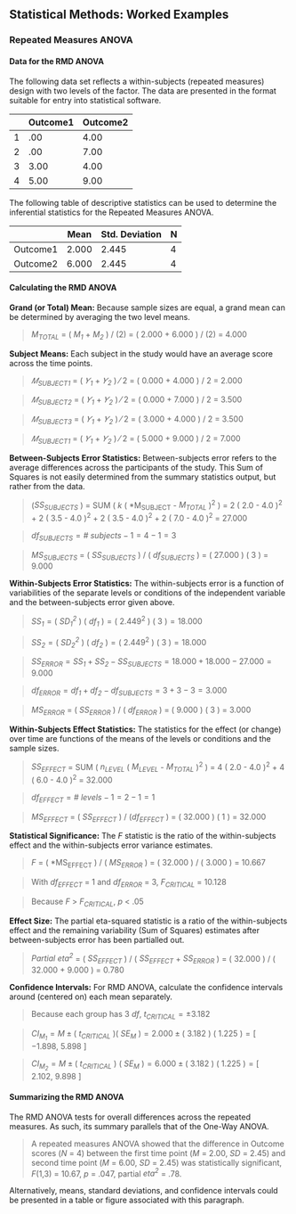 ## Statistical Methods: Worked Examples

### Repeated Measures ANOVA

#### Data for the RMD ANOVA

The following data set reflects a within-subjects (repeated measures) design with two levels of the factor. The data are presented in the format suitable for entry into statistical software.

|     | Outcome1 | Outcome2 |
|-----|----------|----------|
| 1   | .00      | 4.00     |
| 2   | .00      | 7.00     |
| 3   | 3.00     | 4.00     |
| 4   | 5.00     | 9.00     |

The following table of descriptive statistics can be used to determine the inferential statistics for the Repeated Measures ANOVA.

|          | Mean  | Std. Deviation | N   |
|----------|-------|----------------|-----|
| Outcome1 | 2.000 | 2.445          | 4   |
| Outcome2 | 6.000 | 2.445          | 4   |

#### Calculating the RMD ANOVA

**Grand (or Total) Mean:** Because sample sizes are equal, a grand mean can be determined by averaging the two level means.

> *M<sub>TOTAL</sub>* = ( *M<sub>1</sub>* + *M<sub>2</sub>* ) / (2) = ( 2.000 + 6.000 ) / (2) = 4.000

**Subject Means:** Each subject in the study would have an average score across the time points.

> *𝑀<sub>SUBJECT1</sub>* = ( *𝑌<sub>1</sub>* + *𝑌<sub>2<sub>* ) ⁄ 2 = ( 0.000 + 4.000 ) / 2 = 2.000

> *𝑀<sub>SUBJECT2</sub>* = ( *𝑌<sub>1</sub>* + *𝑌<sub>2<sub>* ) ⁄ 2 = ( 0.000 + 7.000 ) / 2 = 3.500

> *𝑀<sub>SUBJECT3</sub>* = ( *𝑌<sub>1</sub>* + *𝑌<sub>2<sub>* ) ⁄ 2 = ( 3.000 + 4.000 ) / 2 = 3.500

> *𝑀<sub>SUBJECT1</sub>* = ( *𝑌<sub>1</sub>* + *𝑌<sub>2<sub>* ) ⁄ 2 = ( 5.000 + 9.000 ) / 2 = 7.000

**Between-Subjects Error Statistics:** Between-subjects error refers to the average differences across the participants of the study. This Sum of Squares is not easily determined from the summary statistics output, but rather from the data.

> (*SS<sub>SUBJECTS</sub>* ) = SUM ( *k* ( *M<sub>SUBJECT</sub> - *M<sub>TOTAL</sub>* )<sup>2</sup> ) = 2 ( 2.0 - 4.0 )<sup>2</sup> + 2 ( 3.5 - 4.0 )<sup>2</sup> + 2 ( 3.5 - 4.0 )<sup>2</sup> + 2 ( 7.0 - 4.0 )<sup>2</sup> = 27.000

> *df<sub>SUBJECTS</sub>* = *\# subjects* − 1 = 4 − 1 = 3

> *MS<sub>SUBJECTS</sub>* = ( *SS<sub>SUBJECTS</sub>* ) / ( *df<sub>SUBJECTS</sub>* ) = ( 27.000 ) ( 3 ) = 9.000

**Within-Subjects Error Statistics:** The within-subjects error is a function of variabilities of the separate levels or conditions of the independent variable and the between-subjects error given above.

> *SS<sub>1</sub>* = ( *SD<sub>1</sub><sup>2</sup>* ) ( *df<sub>1</sub>* ) = ( 2.449<sup>2</sup> ) ( 3 ) = 18.000

> *SS<sub>2</sub>* = ( *SD<sub>2</sub><sup>2</sup>* ) ( *df<sub>2</sub>* ) = ( 2.449<sup>2</sup> ) ( 3 ) = 18.000

> *SS<sub>ERROR</sub>* = *SS<sub>1</sub>* + *SS<sub>2</sub>* − *SS<sub>SUBJECTS</sub>* = 18.000 + 18.000 − 27.000 = 9.000

> *df<sub>ERROR</sub>* = *df<sub>1</sub>* + *df<sub>2</sub>* − *df<sub>SUBJECTS</sub>* = 3 + 3 − 3 = 3.000

> *MS<sub>ERROR</sub>* = ( *SS<sub>ERROR</sub>* ) / ( *df<sub>ERROR</sub>* ) = ( 9.000 ) ( 3 ) = 3.000

**Within-Subjects Effect Statistics:** The statistics for the effect (or change) over time are functions of the means of the levels or conditions and the sample sizes.

> *SS<sub>EFFECT</sub>* = SUM ( *n<sub>LEVEL</sub>* ( *M<sub>LEVEL</sub>* - *M<sub>TOTAL</sub>* )<sup>2</sup> ) = 4 ( 2.0 - 4.0 )<sup>2</sup> + 4 ( 6.0 - 4.0 )<sup>2</sup> = 32.000

> *df<sub>EFFECT</sub>* = *\# levels* − 1 = 2 − 1 = 1

> *MS<sub>EFFECT</sub>* = ( *SS<sub>EFFECT</sub>* ) / (*df<sub>EFFECT</sub>* ) = ( 32.000 ) ( 1 ) = 32.000

**Statistical Significance:** The *F* statistic is the ratio of the within-subjects effect and the within-subjects error variance estimates. 

> *F* = ( *MS<sub>EFFECT</sub> ) / ( *MS<sub>ERROR</sub>* ) = ( 32.000 ) / ( 3.000 ) = 10.667

> With *df<sub>EFFECT</sub>* = 1 and *df<sub>ERROR</sub>* = 3, *F<sub>CRITICAL</sub>* = 10.128

> Because *F* > *F<sub>CRITICAL</sub>*, *p* < .05

**Effect Size:** The partial eta-squared statistic is a ratio of the within-subjects effect and the remaining variability (Sum of Squares) estimates after between-subjects error has been partialled out.

> *Partial eta<sup>2</sup>* = ( *SS<sub>EFFECT</sub>* ) / ( *SS<sub>EFFECT</sub>* + *SS<sub>ERROR</sub>* ) = ( 32.000 ) / ( 32.000 + 9.000 ) = 0.780

**Confidence Intervals:** For RMD ANOVA, calculate the confidence intervals around (centered on) each mean separately.

> Because each group has 3 *df*, *t<sub>CRITICAL</sub>* = ±3.182

> *CI<sub>M<sub>1</sub></sub>* = *M* ± ( *t<sub>CRITICAL</sub>* )( *SE<sub>M</sub>* ) = 2.000 ± ( 3.182 ) ( 1.225 ) = \[ −1.898, 5.898 \]

> *CI<sub>M<sub>2</sub></sub>* = *M* ± ( *t<sub>CRITICAL</sub>* ) ( *SE<sub>M</sub>* ) = 6.000 ± ( 3.182 ) ( 1.225 ) = \[ 2.102, 9.898 \]

#### Summarizing the RMD ANOVA

The RMD ANOVA tests for overall differences across the repeated measures. As such, its summary parallels that of the One-Way ANOVA.

> A repeated measures ANOVA showed that the difference in Outcome scores (*N* = 4) between the first time point (*M* = 2.00, *SD* = 2.45) and second time point (*M* = 6.00, *SD* = 2.45) was statistically significant, *F*(1,3) = 10.67, *p* = .047, partial *eta<sup>2</sup>* = .78.

Alternatively, means, standard deviations, and confidence intervals could be presented in a table or figure associated with this paragraph.
